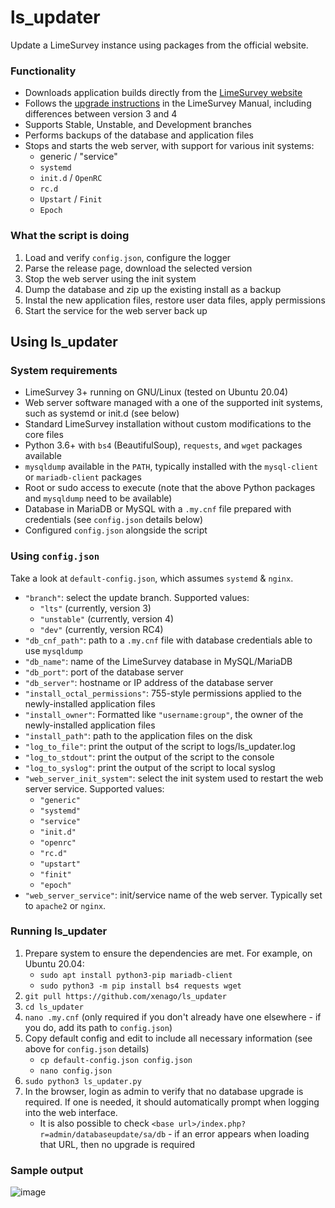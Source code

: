 # ls_updater
Update a LimeSurvey instance using packages from the official website.

### Functionality
- Downloads application builds directly from the [LimeSurvey website](https://community.limesurvey.org/downloads/)
- Follows the [upgrade instructions](https://manual.limesurvey.org/Upgrading_from_a_previous_version#Upgrade_instructions_.28from_2.x_or_newer_to_any_later_version.29) in the LimeSurvey Manual, including differences between version 3 and 4
- Supports Stable, Unstable, and Development branches
- Performs backups of the database and application files
- Stops and starts the web server, with support for various init systems:
  - generic / "service"
  - `systemd`
  - `init.d` / `OpenRC`
  - `rc.d`
  - `Upstart` / `Finit`
  - `Epoch`

### What the script is doing
1. Load and verify `config.json`, configure the logger
2. Parse the release page, download the selected version
3. Stop the web server using the init system
4. Dump the database and zip up the existing install as a backup
5. Instal the new application files, restore user data files, apply permissions
6. Start the service for the web server back up

## Using ls_updater

### System requirements

  - LimeSurvey 3+ running on GNU/Linux (tested on Ubuntu 20.04)
  - Web server software managed with a one of the supported init systems, such as systemd or init.d (see below)
  - Standard LimeSurvey installation without custom modifications to the core files
  - Python 3.6+ with `bs4` (BeautifulSoup), `requests`, and `wget` packages available
  - `mysqldump` available in the `PATH`, typically installed with the `mysql-client` or `mariadb-client` packages
  - Root or sudo access to execute (note that the above Python packages and `mysqldump` need to be available)
  - Database in MariaDB or MySQL with a `.my.cnf` file prepared with credentials (see `config.json` details below)
  - Configured `config.json` alongside the script

### Using `config.json`

Take a look at `default-config.json`, which assumes `systemd` & `nginx`.

- `"branch"`: select the update branch. Supported values:
  - `"lts"` (currently, version 3)
  - `"unstable"` (currently, version 4)
  - `"dev"` (currently, version RC4)
- `"db_cnf_path"`: path to a `.my.cnf` file with database credentials able to use `mysqldump`
- `"db_name"`: name of the LimeSurvey database in MySQL/MariaDB
- `"db_port"`: port of the database server
- `"db_server"`: hostname or IP address of the database server
- `"install_octal_permissions"`: 755-style permissions applied to the newly-installed application files
- `"install_owner"`: Formatted like `"username:group"`, the owner of the newly-installed application files
- `"install_path"`: path to the application files on the disk
- `"log_to_file"`: print the output of the script to logs/ls_updater.log
- `"log_to_stdout"`: print the output of the script to the console
- `"log_to_syslog"`: print the output of the script to local syslog
- `"web_server_init_system"`: select the init system used to restart the web server service. Supported values:
  - `"generic"`
  - `"systemd"`
  - `"service"`
  - `"init.d"`
  - `"openrc"`
  - `"rc.d"`
  - `"upstart"`
  - `"finit"`
  - `"epoch"`
- `"web_server_service"`: init/service name of the web server. Typically set to `apache2` or `nginx`.

### Running ls_updater

1. Prepare system to ensure the dependencies are met. For example, on Ubuntu 20.04:
    - `sudo apt install python3-pip mariadb-client`
    - `sudo python3 -m pip install bs4 requests wget`
3. `git pull https://github.com/xenago/ls_updater`
4. `cd ls_updater`
5. `nano .my.cnf` (only required if you don't already have one elsewhere - if you do, add its path to `config.json`)
6. Copy default config and edit to include all necessary information (see above for `config.json` details)
    - `cp default-config.json config.json`
    - `nano config.json`
8. `sudo python3 ls_updater.py`
9. In the browser, login as admin to verify that no database upgrade is required. If one is needed, it should automatically prompt when logging into the web interface.
    - It is also possible to check `<base url>/index.php?r=admin/databaseupdate/sa/db` - if an error appears when loading that URL, then no upgrade is required

### Sample output
![image](https://user-images.githubusercontent.com/11216007/112002775-a0d78980-8af6-11eb-9828-57cab19b89dd.png)
